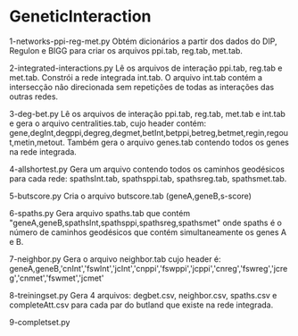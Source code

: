 GeneticInteraction
==================
1-networks-ppi-reg-met.py
Obtém dicionários a partir dos dados do DIP, Regulon e BIGG para criar os arquivos ppi.tab, reg.tab, met.tab.

2-integrated-interactions.py
Lê os arquivos de interação ppi.tab, reg.tab e met.tab. Constrói a rede integrada int.tab.
O arquivo int.tab contém a intersecção não direcionada sem repetições de todas as interações das outras redes.

3-deg-bet.py
Lê os arquivos de interação ppi.tab, reg.tab, met.tab e int.tab e gera o arquivo centralities.tab, cujo header contém: 
gene,degInt,degppi,degreg,degmet,betInt,betppi,betreg,betmet,regin,regout,metin,metout. Também gera o arquivo genes.tab contendo todos os genes na rede integrada.

4-allshortest.py
Gera um arquivo contendo todos os caminhos geodésicos para cada rede: spathsInt.tab, spathsppi.tab, spathsreg.tab, spathsmet.tab.

5-butscore.py
Cria o arquivo butscore.tab (geneA,geneB,s-score)

6-spaths.py
Gera arquivo spaths.tab que contém "geneA,geneB,spathsInt,spathsppi,spathsreg,spathsmet"
onde spaths é o número de caminhos geodésicos que contém simultaneamente os genes A e B.

7-neighbor.py
Gera o arquivo neighbor.tab cujo header é: 
geneA,geneB,'cnInt','fswInt','jcInt','cnppi','fswppi','jcppi','cnreg','fswreg','jcreg','cnmet','fswmet','jcmet'

8-treiningset.py
Gera 4 arquivos: degbet.csv, neighbor.csv, spaths.csv e completeAtt.csv para cada par do butland que existe na rede integrada.

9-completset.py




